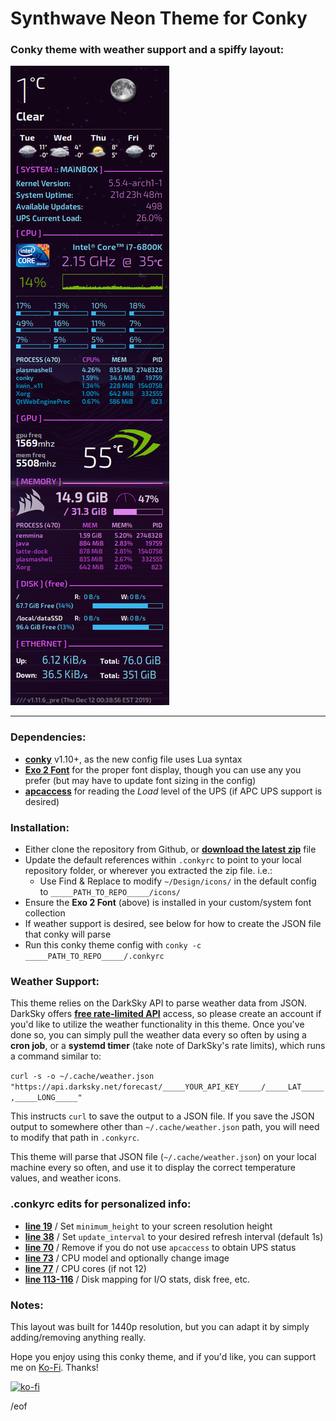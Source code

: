 # Synthwave Neon Theme for Conky

### Conky theme with weather support and a spiffy layout:

![Screenie](conky-synthwave-theme.png)

---

### Dependencies:

- [**conky**](https://github.com/brndnmtthws/conky) v1.10+, as the new config file uses Lua syntax
- [**Exo 2 Font**](https://www.dafont.com/exo-2.font) for the proper font display, though you can use any you prefer (but may have to update font sizing in the config)
- [**apcaccess**](http://linux.die.net/man/8/apcaccess) for reading the *Load* level of the UPS (if APC UPS support is desired)

### Installation:

- Either clone the repository from Github, or [**download the latest zip**](https://github.com/scar45/conky_synthwave_neon/archive/master.zip) file
- Update the default references within `.conkyrc` to point to your local repository folder, or wherever you extracted the zip file. i.e.:
    - Use Find & Replace to modify `~/Design/icons/` in the default config to `_____PATH_TO_REPO_____/icons/`
- Ensure the **Exo 2 Font** (above) is installed in your custom/system font collection
- If weather support is desired, see below for how to create the JSON file that conky will parse
- Run this conky theme config with `conky -c _____PATH_TO_REPO_____/.conkyrc`

### Weather Support:

This theme relies on the DarkSky API to parse weather data from JSON. DarkSky offers [**free rate-limited API**](https://darksky.net/dev) access, so please create an account if you'd like to utilize the weather functionality in this theme. Once you've done so, you can simply pull the weather data every so often by using a **cron job**, or a **systemd timer** (take note of DarkSky's rate limits), which runs a command similar to:

`curl -s -o ~/.cache/weather.json "https://api.darksky.net/forecast/_____YOUR_API_KEY_____/_____LAT_____,_____LONG_____"`

This instructs `curl` to save the output to a JSON file. If you save the JSON output to somewhere other than `~/.cache/weather.json` path, you will need to modify that path in `.conkyrc`.

This theme will parse that JSON file (`~/.cache/weather.json`) on your local machine every so often, and use it to display the correct temperature values, and weather icons.

### .conkyrc edits for personalized info:

- [**line 19**](https://github.com/scar45/conky_solar_burn/blob/master/.conkyrc#L19) / Set `minimum_height` to your screen resolution height
- [**line 38**](https://github.com/scar45/conky_solar_burn/blob/master/.conkyrc#L38) / Set `update_interval` to your desired refresh interval (default 1s)
- [**line 70**](https://github.com/scar45/conky_solar_burn/blob/master/.conkyrc#L70) / Remove if you do not use `apcaccess` to obtain UPS status
- [**line 73**](https://github.com/scar45/conky_solar_burn/blob/master/.conkyrc#L73) / CPU model and optionally change image
- [**line 77**](https://github.com/scar45/conky_solar_burn/blob/master/.conkyrc#L77) / CPU cores (if not 12)
- [**line 113-116**](https://github.com/scar45/conky_solar_burn/blob/master/.conkyrc#L113) / Disk mapping for I/O stats, disk free, etc.

### Notes:

This layout was built for 1440p resolution, but you can adapt it by simply adding/removing anything really.

Hope you enjoy using this conky theme, and if you'd like, you can support me on [Ko-Fi](https://ko-fi.com/scar45). Thanks!

[![ko-fi](https://www.ko-fi.com/img/githubbutton_sm.svg)](https://ko-fi.com/N4N51HSDE)

/eof
